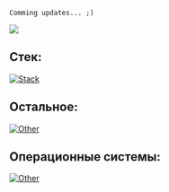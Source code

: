 ```
Comming updates... ;)
```



![](https://komarev.com/ghpvc/?username=borobeyka&color=blue&style=plastic)

## Стек:

[![Stack](https://skillicons.dev/icons?i=py,fastapi,docker,postman,flask,redis,postgres,rabbitmq,mongodb,mysql,elasticsearch,git,gitlab,cpp,cs,php,wordpress&perline=7)]()

## Остальное:

[![Other](https://skillicons.dev/icons?i=html,css,bootstrap,less,sass,arduino,js,p5js&perline=7)]()

## Операционные системы:

[![Other](https://skillicons.dev/icons?i=windows,linux,kali,ubuntu&perline=7)]()
